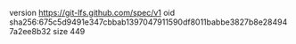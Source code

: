 version https://git-lfs.github.com/spec/v1
oid sha256:675c5d9491e347cbbab1397047911590df8011babbe3827b8e284947a2ee8b32
size 449
